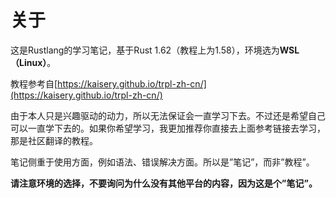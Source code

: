 # 关于

这是Rustlang的学习笔记，基于Rust 1.62（教程上为1.58），环境选为**WSL（Linux）**。

教程参考自[https://kaisery.github.io/trpl-zh-cn/](https://kaisery.github.io/trpl-zh-cn/)

由于本人只是兴趣驱动的动力，所以无法保证会一直学习下去。不过还是希望自己可以一直学下去的。如果你希望学习，我更加推荐你直接去上面参考链接去学习，那是社区翻译的教程。

笔记侧重于使用方面，例如语法、错误解决方面。所以是”笔记”，而非”教程”。

**请注意环境的选择，不要询问为什么没有其他平台的内容，因为这是个”笔记”。**

